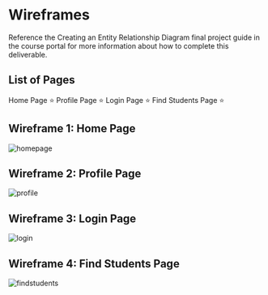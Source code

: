 # Wireframes

Reference the Creating an Entity Relationship Diagram final project guide in the course portal for more information about how to complete this deliverable.

## List of Pages

Home Page ⭐
Profile Page ⭐
Login Page ⭐
Find Students Page ⭐

## Wireframe 1: Home Page
![homepage](https://github.com/Marvin-Deng/TutorMe/assets/41402962/8ddae648-afc7-40bd-9d90-043eb94dfefd)
## Wireframe 2: Profile Page
![profile](https://github.com/Marvin-Deng/TutorMe/assets/41402962/a8bef058-991c-415e-adea-f3fdbb2a8e2a)
## Wireframe 3: Login Page
![login](https://github.com/Marvin-Deng/TutorMe/assets/41402962/64a4559d-e50d-434d-b4ea-fea6bc43da90)
## Wireframe 4: Find Students Page
![findstudents](https://github.com/Marvin-Deng/TutorMe/assets/41402962/0dbd35bc-5459-4933-b098-427b2055549e)

